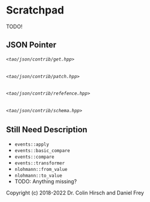 # Scratchpad

TODO!

## JSON Pointer

###### `<tao/json/contrib/get.hpp>`

###### `<tao/json/contrib/patch.hpp>`

###### `<tao/json/contrib/refefence.hpp>`

###### `<tao/json/contrib/schema.hpp>`

## Still Need Description

* `events::apply`
* `events::basic_compare`
* `events::compare`
* `events::transformer`
* `nlohmann::from_value`
* `nlohmann::to_value`
* TODO: Anything missing?

Copyright (c) 2018-2022 Dr. Colin Hirsch and Daniel Frey
